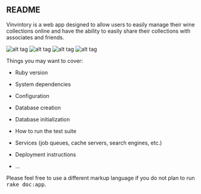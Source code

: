 ## README

Vinvintory is a web app designed to allow users to easily manage their wine collections online and have the ability to easily share their collections with associates and friends.

![alt tag](http://imgur.com/IpmJfVz.png)
![alt tag](http://i.imgur.com/ibTmFLu.png)
![alt tag](http://imgur.com/IQSB9UI.png)
![alt tag](http://imgur.com/xuwtFAn.png)









Things you may want to cover:

* Ruby version

* System dependencies

* Configuration

* Database creation

* Database initialization

* How to run the test suite

* Services (job queues, cache servers, search engines, etc.)

* Deployment instructions

* ...


Please feel free to use a different markup language if you do not plan to run
<tt>rake doc:app</tt>.
